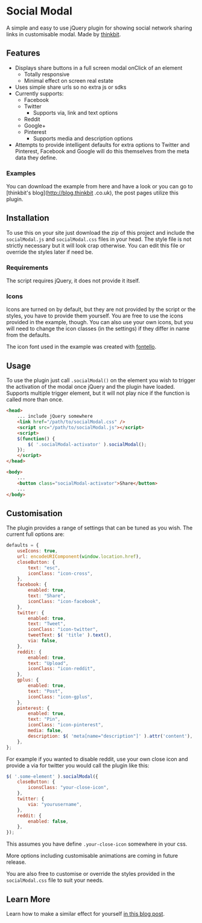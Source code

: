 # Social Modal
A simple and easy to use jQuery plugin for showing social network sharing links in customisable modal.
Made by [thinkbit](http://thinkbit.co.uk).

## Features
- Displays share buttons in a full screen modal onClick of an element
    - Totally responsive
    - Minimal effect on screen real estate
- Uses simple share urls so no extra js or sdks
- Currently supports:
    - Facebook
    - Twitter
        - Supports via, link and text options
    - Reddit
    - Google+
    - Pinterest  
        - Supports media and description options  
- Attempts to provide intelligent defaults for extra options to Twitter and Pinterest, Facebook and Google
will do this themselves from the meta data they define.

### Examples
You can download the example from here and have a look or you can go to
[thinkbit's blog](http://blog.thinkbit .co.uk), the post pages utilize this plugin.

## Installation
To use this on your site just download the zip of this project and include the `socialModal.js` and
`socialModal.css` files in your head. The style file is not strictly necessary but it will look crap
otherwise. You can edit this file or override the styles later if need be.

### Requirements
The script requires jQuery, it does not provide it itself.

### Icons
Icons are turned on by default, but they are not provided by the script or the styles, you have to provide
them yourself. You are free to use the icons provided in the example, though. You can also use your own icons,
but you will need to change the icon classes (in the settings) if they differ in name from the defaults.

The icon font used in the example was created with [fontello](http://www.fontello.com).

## Usage
To use the plugin just call `.socialModal()` on the element you wish to trigger the activation of the
modal once jQuery and the plugin have loaded. Supports multiple trigger element, but it will not play nice
if the function is called more than once.

```html
<head>
    ... include jQuery somewhere
    <link href="/path/to/socialModal.css" />
    <script src="/path/to/socialModal.js"></script>
    <script>
    $(function() {
        $( '.socialModal-activator' ).socialModal();
    });
    </script>
</head>

<body>
    ...
    <button class="socialModal-activator">Share</button>
    ...
</body>

```

## Customisation
The plugin provides a range of settings that can be tuned as you wish. The current full options are:

```javascript
defaults = {
    useIcons: true,
    url: encodeURIComponent(window.location.href),
    closeButton: {
        text: "esc",
        iconClass: "icon-cross",
    },
    facebook: {
        enabled: true,
        text: "Share",
        iconClass: "icon-facebook",
    },
    twitter: {
        enabled: true,
        text: "Tweet",
        iconClass: "icon-twitter",
        tweetText: $( 'title' ).text(),
        via: false,
    },
    reddit: {
        enabled: true,
        text: "Upload",
        iconClass: "icon-reddit",
    },
    gplus: {
        enabled: true,
        text: "Post",
        iconClass: "icon-gplus",
    },
    pinterest: {
        enabled: true,
        text: "Pin",
        iconClass: "icon-pinterest",
        media: false,
        description: $( 'meta[name="description"]' ).attr('content'),
    },
};
```

For example if you wanted to disable reddit, use your own close icon and provide a via for twitter you
would call the plugin like this:

```javascript
$( '.some-element' ).socialModal({
    closeButton: {
        iconsClass: "your-close-icon",
    },
    twitter: {
        via: "yourusername",
    },
    reddit: {
        enabled: false,
    },
});
```

This assumes you have define `.your-close-icon` somewhere in your css.

More options including customisable animations are coming in future release.

You are also free to customise or override the styles provided in the `socialModal.css` file to suit
your needs.

## Learn More
Learn how to make a similar effect for yourself [in this blog post](http://blog.thinkbit.co.uk/a-simple-social-sharer-modal).
